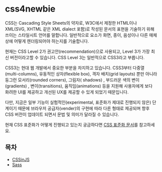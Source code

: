 # css4newbie

CSS는 Cascading Style Sheets의 약자로, W3C에서 제정한 HTML이나 XML(SVG, XHTML 같은 XML dialect 포함)로 작성된 문서의 표현을 기술하기 위해 쓰이는 스타일시트 언어를 말합니다. 일반적으로 요소가 화면, 종이, 음성이나 다른 매체 상에 어떻게 렌더링되어야 하는지를 기술합니다.

현재는 CSS Level 2가 권고안(recommendation)으로 사용되고, Level 3가 가장 최신 버전이라고할 수 있습니다. CSS Level 3는 일반적으로 CSS3라고 부릅니다.

CSS3는 현대 웹 개발에서 중요한 부분을 차지하고 있습니다. CSS3부터 다중열(multi-columns), 유동적인 상자(flexible box), 격자 배치(grid layouts) 뿐만 아니라 둥그런 모서리(rounded corners), 그림자( shadows) , 부드러운 색의 변이(gradients) , 변이(transitions), 움직임(animations) 등을 지원해 사용자에게 보다 화려한 UI를 제공하고 개선된 UX를 제공할 수 있게 되었기 때문입니다.

다만, 지금은 일부 기능이 실험적인(experimental, 표준화가 제대로 진행되지 않은) 단계이기 때문에 브라우저 공급자(vender)의 구현에 따라 다른 형태로 제공되며 향후 CSS 버전이 업데이트 되면서 문법 및 의미가 달라질 수 있습니다.

현재 CSS 표준화가 어떻게 진행되고 있는지 궁금하다면 [CSS 표준화 문서](https://drafts.csswg.org/)를 참고하세요.

## 목차

- [CSSinJS](CSSinJS/README.md)
- [Sass](Sass/README.md)
